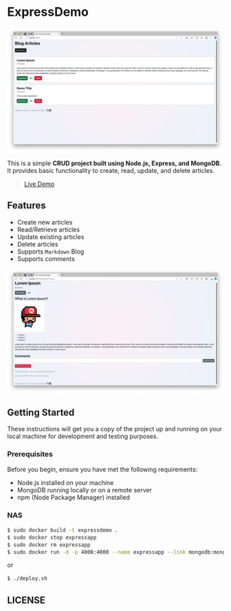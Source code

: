 # ExpressDemo

![ExpressDemo](https://raw.githubusercontent.com/ansonhe97/rawimages/master/img/ExpressDemo.png)

This is a simple **CRUD project built using Node.js, Express, and MongoDB**. It provides basic functionality to create, read, update, and delete articles.

> [Live Demo](https://blog.ansonhe.duckdns.org/)

## Features

- Create new articles
- Read/Retrieve articles
- Update existing articles
- Delete articles
- Supports `Markdown` Blog
- Supports comments

![ExpressDemo-md](https://raw.githubusercontent.com/ansonhe97/rawimages/master/img/ExpressDemo-md.png)

## Getting Started

These instructions will get you a copy of the project up and running on your local machine for development and testing purposes.

### Prerequisites

Before you begin, ensure you have met the following requirements:

- Node.js installed on your machine
- MongoDB running locally or on a remote server
- npm (Node Package Manager) installed

### NAS

```bash
$ sudo docker build -t expressdemo .
$ sudo docker stop expressapp
$ sudo docker rm expressapp
$ sudo docker run -d -p 4000:4000 --name expressapp --link mongodb:mongodb expressdemo
```

or

```bash
$ ./deploy.sh
```

## LICENSE
